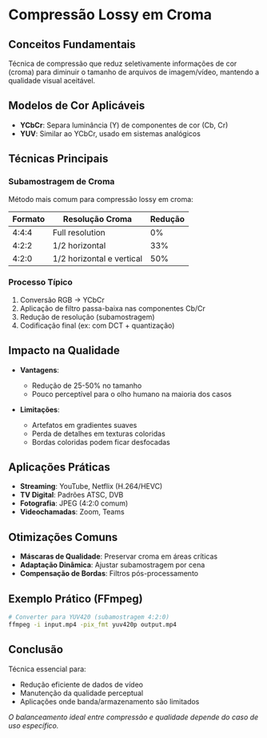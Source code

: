 # Compressão Lossy em Croma

## Conceitos Fundamentais

Técnica de compressão que reduz seletivamente informações de cor (croma) para diminuir o tamanho de arquivos de imagem/vídeo, mantendo a qualidade visual aceitável.

## Modelos de Cor Aplicáveis

- **YCbCr**: Separa luminância (Y) de componentes de cor (Cb, Cr)
- **YUV**: Similar ao YCbCr, usado em sistemas analógicos

## Técnicas Principais

### Subamostragem de Croma

Método mais comum para compressão lossy em croma:

| Formato | Resolução Croma           | Redução |
| ------- | ------------------------- | ------- |
| 4:4:4   | Full resolution           | 0%      |
| 4:2:2   | 1/2 horizontal            | 33%     |
| 4:2:0   | 1/2 horizontal e vertical | 50%     |

### Processo Típico

1. Conversão RGB → YCbCr
2. Aplicação de filtro passa-baixa nas componentes Cb/Cr
3. Redução de resolução (subamostragem)
4. Codificação final (ex: com DCT + quantização)

## Impacto na Qualidade

- **Vantagens**:

  - Redução de 25-50% no tamanho
  - Pouco perceptível para o olho humano na maioria dos casos

- **Limitações**:
  - Artefatos em gradientes suaves
  - Perda de detalhes em texturas coloridas
  - Bordas coloridas podem ficar desfocadas

## Aplicações Práticas

- **Streaming**: YouTube, Netflix (H.264/HEVC)
- **TV Digital**: Padrões ATSC, DVB
- **Fotografia**: JPEG (4:2:0 comum)
- **Videochamadas**: Zoom, Teams

## Otimizações Comuns

- **Máscaras de Qualidade**: Preservar croma em áreas críticas
- **Adaptação Dinâmica**: Ajustar subamostragem por cena
- **Compensação de Bordas**: Filtros pós-processamento

## Exemplo Prático (FFmpeg)

```bash
# Converter para YUV420 (subamostragem 4:2:0)
ffmpeg -i input.mp4 -pix_fmt yuv420p output.mp4
```

## Conclusão

Técnica essencial para:

- Redução eficiente de dados de vídeo
- Manutenção da qualidade perceptual
- Aplicações onde banda/armazenamento são limitados

_O balanceamento ideal entre compressão e qualidade depende do caso de uso específico._
